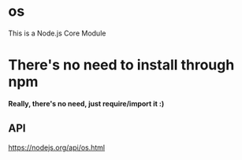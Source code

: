 # os

This is a Node.js Core Module

# There's no need to install through npm

**Really, there's no need, just require/import it :)**

## API

https://nodejs.org/api/os.html
